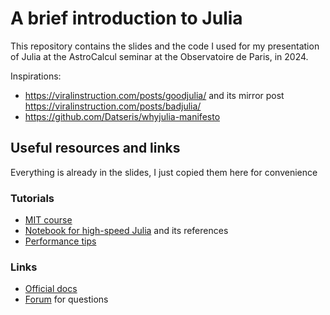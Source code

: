 # A brief introduction to Julia
This repository contains the slides and the code I used for my presentation of Julia at the AstroCalcul seminar at the Observatoire de Paris, in 2024.

Inspirations:
- https://viralinstruction.com/posts/goodjulia/ and its mirror post https://viralinstruction.com/posts/badjulia/
- https://github.com/Datseris/whyjulia-manifesto

## Useful resources and links
Everything is already in the slides, I just copied them here for convenience

### Tutorials
- [MIT course](https://computationalthinking.mit.edu/Spring21/)
- [Notebook for high-speed Julia](https://gdalle.github.io/JuliaPerf-CERMICS/) and its references
- [Performance tips](https://docs.julialang.org/en/v1/manual/performance-tips/)

### Links
- [Official docs](https://docs.julialang.org/en/v1/)
- [Forum](https://discourse.julialang.org) for questions
